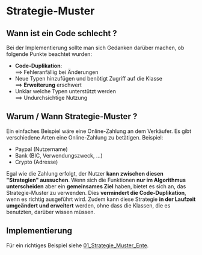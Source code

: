 <h1>Strategie-Muster</h1>
<h2>Wann ist ein Code schlecht ?</h2>
Bei der Implementierung sollte man sich Gedanken darüber machen, ob folgende 
Punkte beachtet wurden:
<ul>
    <li><b>Code-Duplikation</b>:<br>
        ==> Fehleranfällig bei Änderungen</li>
    <li>Neue Typen hinzufügen und benötigt Zugriff auf die Klasse<br>
        ==> <b>Erweiterung</b> erschwert</li>
    <li>Unklar welche Typen unterstützt werden<br>
        ==> Undurchsichtige Nutzung</li>
</ul>

<h2>Warum / Wann Strategie-Muster ?</h2>
Ein einfaches Beispiel wäre eine Online-Zahlung an dem Verkäufer. 
Es gibt verschiedene Arten eine Online-Zahlung zu betätigen. Beispiel:
<ul>
    <li>Paypal (Nutzername)</li>
    <li>Bank (BIC, Verwendungszweck, ...)</li>
    <li>Crypto (Adresse)</li>
</ul>
Egal wie die Zahlung erfolgt, der Nutzer <b>kann zwischen diesen "Strategien" 
aussuchen</b>. Wenn sich die Funktionen <b>nur im Algorithmus unterscheiden</b> aber ein 
<b>gemeinsames Ziel</b> haben, bietet es sich an, das Strategie-Muster zu verwenden. 
Dies <b>vermindert die Code-Duplikation</b>, wenn es richtig ausgeführt wird. Zudem 
kann diese Strategie <b>in der Laufzeit umgeändert und erweitert</b> werden, ohne 
dass die Klassen, die es benutzten, darüber wissen müssen. 

<h2>Implementierung</h2>
Für ein richtiges Beispiel siehe <a href="https://github.com/anvinh01/Muster/tree/main/01_Strategie_Muster_Ente">01_Strategie_Muster_Ente</a>.<br>
